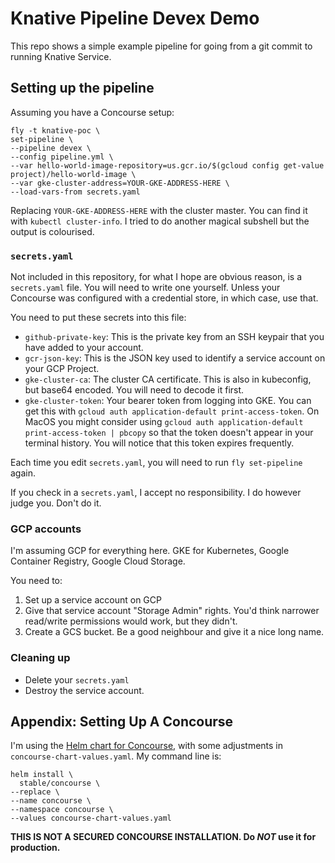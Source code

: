 # Knative Pipeline Devex Demo

This repo shows a simple example pipeline for going from a git commit to running Knative Service.

## Setting up the pipeline

Assuming you have a Concourse setup:

    fly -t knative-poc \
    set-pipeline \
    --pipeline devex \
    --config pipeline.yml \
    --var hello-world-image-repository=us.gcr.io/$(gcloud config get-value project)/hello-world-image \
    --var gke-cluster-address=YOUR-GKE-ADDRESS-HERE \
    --load-vars-from secrets.yaml

Replacing `YOUR-GKE-ADDRESS-HERE` with the cluster master. You can find it with `kubectl cluster-info`. I tried to do another magical subshell but the output is colourised.

### `secrets.yaml`

Not included in this repository, for what I hope are obvious reason, is a `secrets.yaml` file. You will need to write one yourself. Unless your Concourse was configured with a credential store, in which case, use that.

You need to put these secrets into this file:

* `github-private-key`: This is the private key from an SSH keypair that you have added to your account.
* `gcr-json-key`: This is the JSON key used to identify a service account on your GCP Project.
* `gke-cluster-ca`: The cluster CA certificate. This is also in kubeconfig, but base64 encoded. You will need to decode it first.
* `gke-cluster-token`: Your bearer token from logging into GKE. You can get this with `gcloud auth application-default print-access-token`. On MacOS you might consider using `gcloud auth application-default print-access-token | pbcopy` so that the token doesn't appear in your terminal history. You will notice that this token expires frequently.

Each time you edit `secrets.yaml`, you will need to run `fly set-pipeline` again.

If you check in a `secrets.yaml`, I accept no responsibility. I do however judge you. Don't do it.

### GCP accounts

I'm assuming GCP for everything here. GKE for Kubernetes, Google Container Registry, Google Cloud Storage.

You need to:

1. Set up a service account on GCP
1. Give that service account "Storage Admin" rights. You'd think narrower read/write permissions would work, but they didn't.
1. Create a GCS bucket. Be a good neighbour and give it a nice long name.

### Cleaning up

* Delete your `secrets.yaml`
* Destroy the service account.

## Appendix: Setting Up A Concourse

I'm using the [Helm chart for Concourse](https://github.com/kubernetes/charts/tree/master/stable/concourse), with some adjustments in `concourse-chart-values.yaml`. My command line is:

    helm install \
      stable/concourse \
    --replace \
    --name concourse \
    --namespace concourse \
    --values concourse-chart-values.yaml

**THIS IS NOT A SECURED CONCOURSE INSTALLATION. Do _NOT_ use it for production.**
